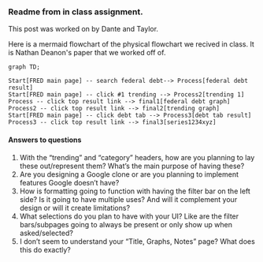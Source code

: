 ### Readme from in class assignment. 

This post was worked on by Dante and Taylor. 

Here is a mermaid flowchart of the physical flowchart we recived in class. It is Nathan Deanon's paper that we worked off of. 


```mermaid
graph TD; 

Start[FRED main page] -- search federal debt--> Process[federal debt result]
Start[FRED main page] -- click #1 trending --> Process2[trending 1]
Process -- click top result link --> final1[federal debt graph]
Process2 -- click top result link --> final2[trending graph]
Start[FRED main page] -- click debt tab --> Process3[debt tab result]
Process3 -- click top result link --> final3[series1234xyz]

```

#### Answers to questions
 
1. With the “trending” and “category” headers, how are you planning to lay these out/represent them? What’s the main purpose of having these? 
2. Are you designing a Google clone or are you planning to implement features Google doesn’t have?  
3. How is formatting going to function with having the filter bar on the left side? Is it going to have multiple uses? And will it complement your design or will it create limitations? 
4. What selections do you plan to have with your UI? Like are the filter bars/subpages going to always be present or only show up when asked/selected? 
5. I don’t seem to understand your “Title, Graphs, Notes” page? What does this do exactly?